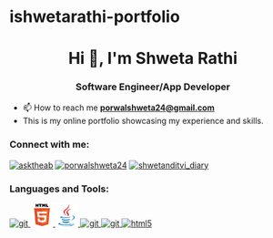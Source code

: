 # ishwetarathi-portfolio
<h1 align="center">Hi 👋, I'm Shweta Rathi</h1>
<h3 align="center">Software Engineer/App Developer</h3>

- 📫 How to reach me **porwalshweta24@gmail.com**
- This is my online portfolio showcasing my experience and skills.

<h3 align="left">Connect with me:</h3>
<p align="left">
<a href="https://twitter.com/porwalshweta24" target="blank"><img align="center" src="https://raw.githubusercontent.com/rahuldkjain/github-profile-readme-generator/master/src/images/icons/Social/twitter.svg" alt="asktheab" height="30" width="40" /></a>
<a href="https://linkedin.com/in/porwalshweta24" target="blank"><img align="center" src="https://raw.githubusercontent.com/rahuldkjain/github-profile-readme-generator/master/src/images/icons/Social/linked-in-alt.svg" alt="porwalshweta24" height="30" width="40" /></a>
<a href="https://instagram.com/shwetanditvi_diary" target="blank"><img align="center" src="https://raw.githubusercontent.com/rahuldkjain/github-profile-readme-generator/master/src/images/icons/Social/instagram.svg" alt="shwetanditvi_diary" height="30" width="40" /></a>
</p>

<h3 align="left">Languages and Tools:</h3>

<p align="left"> <a href="https://git-scm.com/" target="_blank" rel="noreferrer"> <img src="https://www.vectorlogo.zone/logos/git-scm/git-scm-icon.svg" alt="git" width="40" height="40"/> </a> <a href="https://www.w3.org/html/" target="_blank" rel="noreferrer"> <img src="https://raw.githubusercontent.com/devicons/devicon/master/icons/html5/html5-original-wordmark.svg" alt="html5" width="40" height="40"/> </a> <a href="https://www.java.com" target="_blank" rel="noreferrer"> <img src="https://raw.githubusercontent.com/devicons/devicon/master/icons/java/java-original.svg" alt="java" width="40" height="40"/> </a><a href="https://www.jetbrains.com/kotlin-multiplatform/" target="_blank" rel="noreferrer"> <img src="https://www.vectorlogo.zone/logos/kotlinlang/kotlinlang-icon.svg" alt="git" width="40" height="40"/> </a> <a href="https://git-scm.com/" target="_blank" rel="noreferrer"> <img src="https://www.vectorlogo.zone/logos/git-scm/git-scm-icon.svg" alt="git" width="40" height="40"/> </a> <a href="https://www.atlassian.com/" target="_blank" rel="noreferrer"> <img src="https://raw.githubusercontent.com/devicons/devicon/master/icons/atlassian_jira/atlassian_jira-icon.svg" alt="html5" width="40" height="40"/> </a></p>
